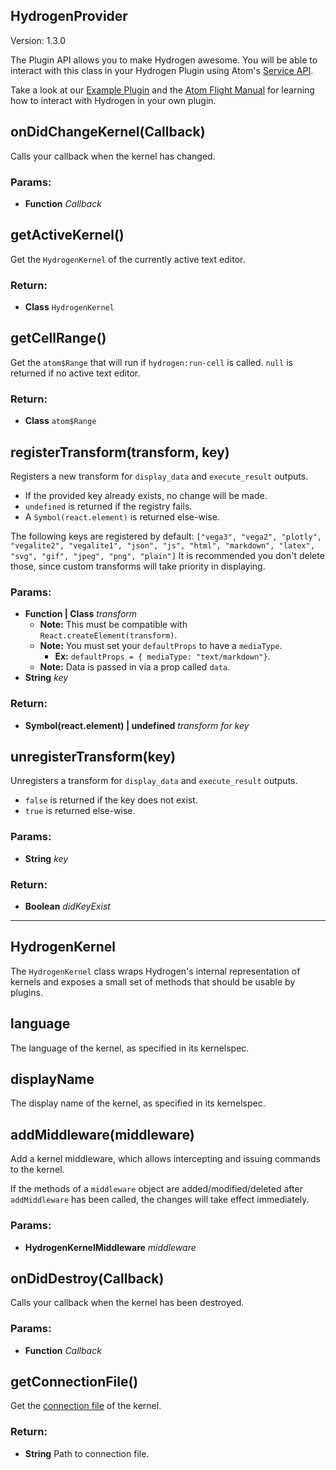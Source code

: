 

<!-- Start lib/plugin-api/hydrogen-provider.js -->

## HydrogenProvider

Version: 1.3.0

The Plugin API allows you to make Hydrogen awesome.
You will be able to interact with this class in your Hydrogen Plugin using
Atom's [Service API](http://blog.atom.io/2015/03/25/new-services-API.html).

Take a look at our [Example Plugin](https://github.com/lgeiger/hydrogen-example-plugin)
and the [Atom Flight Manual](http://flight-manual.atom.io/hacking-atom/) for
learning how to interact with Hydrogen in your own plugin.

## onDidChangeKernel(Callback)

Calls your callback when the kernel has changed.

### Params:

* **Function** *Callback*

## getActiveKernel()

Get the `HydrogenKernel` of the currently active text editor.

### Return:

* **Class** `HydrogenKernel`

## getCellRange()

Get the `atom$Range` that will run if `hydrogen:run-cell` is called.
`null` is returned if no active text editor.

### Return:

* **Class** `atom$Range`

## registerTransform(transform, key)

Registers a new transform for `display_data` and `execute_result` outputs.

* If the provided key already exists, no change will be made.
* `undefined` is returned if the registry fails.
* A `Symbol(react.element)` is returned else-wise.

The following keys are registered by default:
`["vega3", "vega2", "plotly", "vegalite2", "vegalite1", "json", "js", "html", "markdown", "latex", "svg", "gif", "jpeg", "png", "plain"]`
It is recommended you don't delete those, since custom transforms will take priority in displaying.

### Params:

* **Function | Class<any>** *transform*
   * **Note:** This must be compatible with `React.createElement(transform)`.
   * **Note:** You must set your `defaultProps` to have a `mediaType`.
      * **Ex:** `defaultProps = { mediaType: "text/markdown"}`.
   * **Note:** Data is passed in via a prop called `data`.
* **String** *key*

### Return:
* **Symbol(react.element) | undefined** *transform for key*

## unregisterTransform(key)

Unregisters a transform for `display_data` and `execute_result` outputs.
* `false` is returned if the key does not exist.
* `true` is returned else-wise.

### Params:

* **String** *key*

### Return:
* **Boolean** *didKeyExist*


--------

<!-- End lib/plugin-api/hydrogen-provider.js -->

<!-- Start lib/plugin-api/hydrogen-kernel.js -->

## HydrogenKernel

The `HydrogenKernel` class wraps Hydrogen's internal representation of kernels
and exposes a small set of methods that should be usable by plugins.

## language

The language of the kernel, as specified in its kernelspec.

## displayName

The display name of the kernel, as specified in its kernelspec.

## addMiddleware(middleware)

Add a kernel middleware, which allows intercepting and issuing commands to
the kernel.

If the methods of a `middleware` object are added/modified/deleted after
`addMiddleware` has been called, the changes will take effect immediately.

### Params:

* **HydrogenKernelMiddleware** *middleware*

## onDidDestroy(Callback)

Calls your callback when the kernel has been destroyed.

### Params:

* **Function** *Callback*

## getConnectionFile()

Get the [connection file](http://jupyter-notebook.readthedocs.io/en/latest/examples/Notebook/Connecting%20with%20the%20Qt%20Console.html) of the kernel.

### Return:

* **String** Path to connection file.

<!-- End lib/plugin-api/hydrogen-kernel.js -->
